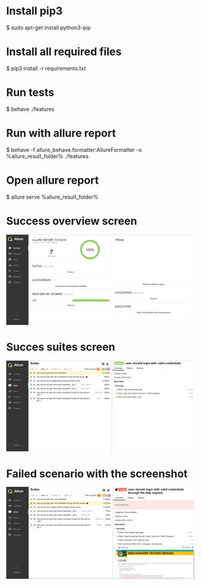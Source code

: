 # Install pip3

$ sudo apt-get install python3-pip

# Install all required files

$ pip3 install -r requirements.txt

# Run tests

$ behave ./features

# Run with allure report

$ behave -f allure_behave.formatter:AllureFormatter -o %allure_result_folder% ./features

# Open allure report

$ allure serve %allure_result_folder%

# Success overview screen

![Alt text](./readme_screenshots/Success_Overview.png?raw=true "Title")

# Succes suites screen

![Alt text](./readme_screenshots/Success_Suites.png?raw=true "Title")

# Failed scenario with the screenshot

![Alt text](./readme_screenshots/Errors.png?raw=true "Title")